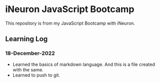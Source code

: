 # iNeuron JavaScript Bootcamp

This repository is from my JavaScript Bootcamp with iNeuron.

## Learning Log

### 18-December-2022
- Learned the basics of markdown language. And this is a file created with the same.
- Learned to push to git.